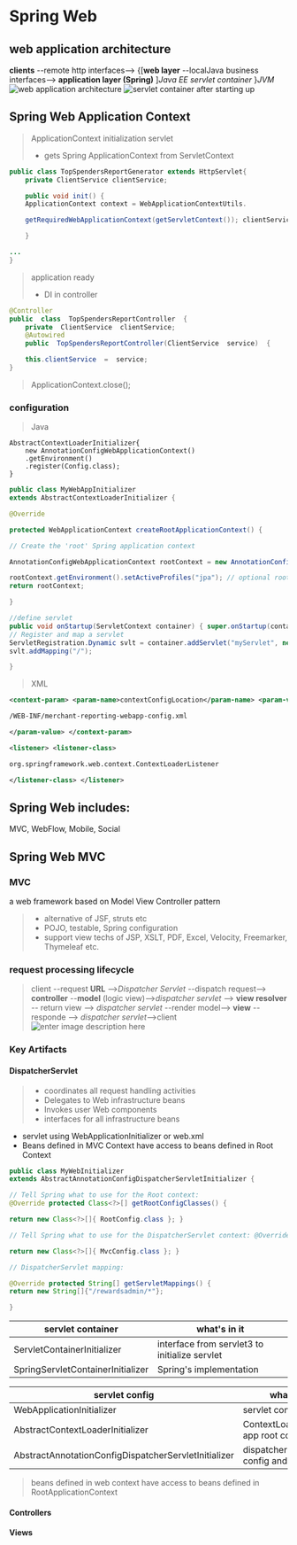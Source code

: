 # Spring Web
## web application architecture

**clients** --remote http interfaces--> 
{[**web layer** --localJava business interfaces-->
 **application layer (Spring)**
 ]*Java EE servlet container*
 }*JVM*
![web application architecture](https://user-images.githubusercontent.com/32177380/36849383-eea4fac0-1d31-11e8-9f96-9ef2be9e2214.png)
![servlet container after starting up](https://user-images.githubusercontent.com/32177380/36849592-7093cf48-1d32-11e8-8873-d814d87d9b28.png)
## Spring Web Application Context
> ApplicationContext initialization
> servlet
> - gets Spring ApplicationContext from ServletContext
```java
public class TopSpendersReportGenerator extends HttpServlet{ 
	private ClientService clientService;

	public void init() {  
	ApplicationContext context = WebApplicationContextUtils.

	getRequiredWebApplicationContext(getServletContext()); clientService = (ClientService) context.getBean(“clientService”);

	}

... 
}
```
> application ready
> - DI in controller 
```java
@Controller  
public  class  TopSpendersReportController  {
	private  ClientService  clientService;
	@Autowired  
	public  TopSpendersReportController(ClientService  service)  {

	this.clientService  =  service;
}
```
> ApplicationContext.close();
### configuration
>Java

    AbstractContextLoaderInitializer{
	    new AnnotationConfigWebApplicationContext()
	    .getEnvironment()
	    .register(Config.class);
    }

```java
public class MyWebAppInitializer  
extends AbstractContextLoaderInitializer {

@Override

protected WebApplicationContext createRootApplicationContext() {

// Create the 'root' Spring application context

AnnotationConfigWebApplicationContext rootContext = new AnnotationConfigWebApplicationContext();

rootContext.getEnvironment().setActiveProfiles("jpa"); // optional rootContext.register(RootConfig.class);  
return rootContext;

} 

//define servlet
public void onStartup(ServletContext container) { super.onStartup(container);  
// Register and map a servlet 
ServletRegistration.Dynamic svlt = container.addServlet("myServlet", new TopSpendersReportGenerator()); svlt.setLoadOnStartup(1);  
svlt.addMapping("/");

}
```
>XML
```xml
<context-param> <param-name>contextConfigLocation</param-name> <param-value>

/WEB-INF/merchant-reporting-webapp-config.xml

</param-value> </context-param>

<listener> <listener-class>

org.springframework.web.context.ContextLoaderListener

</listener-class> </listener>
```

## Spring Web includes:
MVC, WebFlow, Mobile, Social

## Spring Web MVC
### MVC
a web framework based on Model View Controller pattern
> - alternative of JSF, struts etc
> - POJO, testable, Spring configuration
> - support view techs of JSP, XSLT, PDF, Excel, Velocity, Freemarker, Thymeleaf etc.
### request processing lifecycle
>client --request **URL** -->*Dispatcher Servlet* --dispatch request--> **controller**
>--**model** (logic view)-->*dispatcher servlet* --> **view resolver** --
>return view --> *dispatcher servlet* --render model--> **view** --
>responde --> *dispatcher servlet*-->client
![enter image description here](https://user-images.githubusercontent.com/32177380/36821929-73190dec-1cc3-11e8-972a-8415a8e8a8ea.png)
### Key Artifacts
#### DispatcherServlet
>-   coordinates all request handling activities
>-   Delegates to Web infrastructure beans
>-   Invokes user Web components
>-   interfaces for all infrastructure beans
-   servlet using WebApplicationInitializer or web.xml
- Beans defined in MVC Context have access to beans defined in Root Context
```java
public class MyWebInitializer  
extends AbstractAnnotationConfigDispatcherServletInitializer {

// Tell Spring what to use for the Root context:  
@Override protected Class<?>[] getRootConfigClasses() {

return new Class<?>[]{ RootConfig.class }; }

// Tell Spring what to use for the DispatcherServlet context: @Override protected Class<?>[] getServletConfigClasses() {

return new Class<?>[]{ MvcConfig.class }; }

// DispatcherServlet mapping:

@Override protected String[] getServletMappings() { 
return new String[]{"/rewardsadmin/*"};

}
```
| servlet container  | what's in it|
|--|--|
| ServletContainerInitializer |interface from servlet3 to initialize servlet|
| SpringServletContainerInitializer|Spring's implementation|

| servlet config  | what's in it |
|--|--|
|WebApplicationInitializer|servlet config/web.xml|
| AbstractContextLoaderInitializer| ContextLoaderListener& app root context|
|AbstractAnnotationConfigDispatcherServletInitializer| dispatcherServlet & root config and mapping|
> beans defined in web context have access to  beans defined in RootApplicationContext
#### Controllers
#### Views

